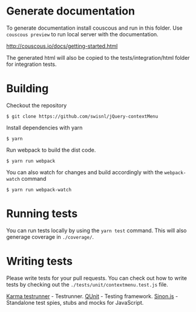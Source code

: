 # Generate documentation

To generate documentation install couscous and run in this folder. Use ```couscous preview``` to run local server with the documentation.

http://couscous.io/docs/getting-started.html

The generated html will also be copied to the tests/integration/html folder for integration tests.

# Building

Checkout the repository 

`$ git clone https://github.com/swisnl/jQuery-contextMenu`

Install dependencies with yarn 

`$ yarn`

Run webpack to build the dist code.

`$ yarn run webpack`

You can also watch for changes and build accordingly with the `webpack-watch` command

`$ yarn run webpack-watch`

# Running tests

You can run tests locally by using the `yarn test` command. This will also generage coverage in `./coverage/`.

# Writing tests

Please write tests for your pull requests. You can check out how to write tests by checking out the `./tests/unit/contextmenu.test.js` file.

[Karma testrunner](https://karma-runner.github.io/2.0/index.html) - Testrunner.
[QUnit](https://qunitjs.com/) - Testing framework.
[Sinon.js](http://sinonjs.org/) - Standalone test spies, stubs and mocks for JavaScript. 
